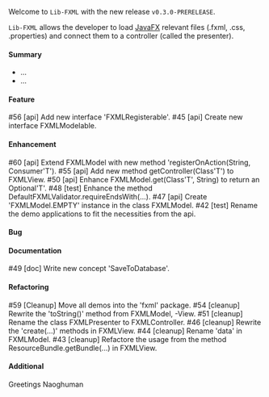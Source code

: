 Welcome to `Lib-FXML` with the new release `v0.3.0-PRERELEASE`.

`Lib-FXML` allows the developer to load [JavaFX] relevant files (.fxml, .css, .properties) 
and connect them to a controller (called the presenter).



#### Summary
* ...
* ...



#### Feature
#56 [api] Add new interface 'FXMLRegisterable'.
#45 [api] Create new interface FXMLModelable.



#### Enhancement
#60 [api] Extend FXMLModel with new method 'registerOnAction(String, Consumer'T').
#55 [api] Add new method getController(Class'T') to FXMLView.
#50 [api] Enhance FXMLModel.get(Class'T', String) to return an Optional'T'.
#48 [test] Enhance the method DefaultFXMLValidator.requireEndsWith(...).
#47 [api] Create 'FXMLModel.EMPTY' instance in the class FXMLModel.
#42 [test] Rename the demo applications to fit the necessities from the api.



#### Bug



#### Documentation
#49 [doc] Write new concept 'SaveToDatabase'.



#### Refactoring
#59 [Cleanup] Move all demos into the 'fxml' package.
#54 [cleanup] Rewrite the 'toString()' method from FXMLModel, -View.
#51 [cleanup] Rename the class FXMLPresenter to FXMLController.
#46 [cleanup] Rewrite the 'create(...)' methods in FXMLView.
#44 [cleanup] Rename 'data' in FXMLModel.
#43 [cleanup] Refactore the usage from the method ResourceBundle.getBundle(...) in FXMLView.



#### Additional



Greetings
Naoghuman



[//]: # (Issues which will be integrated in this release)



[//]: # (Links)
[JavaFX]:http://docs.oracle.com/javase/8/javase-clienttechnologies.htm
